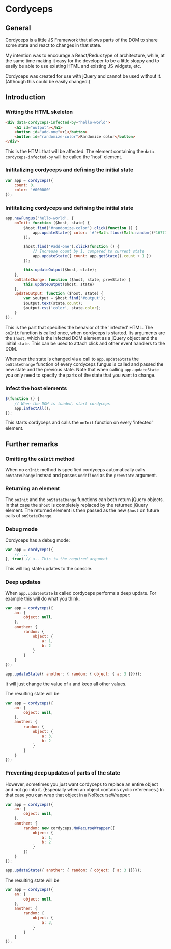 # Cordyceps

## General

Cordyceps is a little JS Framework that allows parts of the DOM to share some
state and react to changes in that state.

My intention was to encourage a React/Redux type of architecture, while, at the
same time making it easy for the developer to be a little sloppy and to easily
be able to use existing HTML and existing JS widgets, etc.

Cordyceps was created for use with jQuery and cannot be used without it.
(Although this could be easily changed.)

## Introduction

### Writing the HTML skeleton

```html
<div data-cordyceps-infected-by="hello-world">
    <h1 id="output"></h1>
    <button id="add-one">+1</button>
    <button id="randomize-color">Randomize color</button>
</div>
```

This is the HTML that will be affected. The element containing the
`data-cordyceps-infected-by` will be called the 'host' element.


### Inititalizing cordyceps and defining the initial state

```js
var app = cordyceps({
    count: 0,
    color: '#000000'
});
```


### Inititalizing cordyceps and defining the initial state

```js
app.newFungus('hello-world', {
    onInit: function ($host, state) {
        $host.find('#randomize-color').click(function () {
            app.updateState({ color: '#'+Math.floor(Math.random()*16777215).toString(16) })
        });

        $host.find('#add-one').click(function () {
            // Increase count by 1, compared to current state
            app.updateState({ count: app.getState().count + 1 })
        });

        this.updateOutput($host, state);
    },
    onStateChange: function ($host, state, prevState) {
        this.updateOutput($host, state)
    },
    updateOutput: function ($host, state) {
        var $output = $host.find('#output');
        $output.text(state.count);
        $output.css('color', state.color);
    }
});
```

This is the part that specifies the behavior of the 'infected' HTML. The
`onInit` function is called once, when cordyceps is started. Its arguments are
the `$host`, which is the infected DOM element as a jQuery object and the initial
`state`. This can be used to attach click and other event handlers to the DOM.

Whenever the state is changed via a call to `app.updateState` the
`onStateChange` function of every cordyceps fungus is called and passed the new
state and the previous state. Note that when calling `app.updateState` you only
need to specify the parts of the state that you want to change.


### Infect the host elements
```js
$(function () {
    // When the DOM is loaded, start cordyceps
    app.infectAll();
});
```

This starts cordyceps and calls the `onInit` function on every 'infected' element.


## Further remarks

### Omitting the `onInit` method
When no `onInit` method is specified cordyceps automatically calls
`onStateChange` instead and passes `undefined` as the `prevState` argument.

### Returning an element
The `onInit` and the `onStateChange` functions can both return jQuery objects.
In that case the `$host` is completely replaced by the returned jQuery element.
The returned element is then passed as the new `$host` on future calls of
`onStateChange`.

### Debug mode
Cordyceps has a debug mode:

```js
var app = cordyceps({
    // ...
}, true) // <-- This is the required argument
```

This will log state updates to the console.


### Deep updates
When `app.updateState` is called cordyceps performs a deep update. For example 
this will do what you think:

```js
var app = cordyceps({
    an: {
        object: null,
    },
    another: {
        random: {
            object: {
                a: 1,
                b: 2
            }
        }
    }
});

app.updateState({ another: { random: { object: { a: 3 }}}});
```

It will just change the value of `a` and keep all other values.

The resulting state will be

```js
var app = cordyceps({
    an: {
        object: null,
    },
    another: {
        random: {
            object: {
                a: 3,
                b: 2
            }
        }
    }
});
```


### Preventing deep updates of parts of the state

However, sometimes you just want cordyceps to replace an entire object and not
go into it. (Especially when an object contains cyclic references.) In that 
case you can wrap that object in a NoRecurseWrapper:

```js
var app = cordyceps({
    an: {
        object: null,
    },
    another: {
        random: new cordyceps.NoRecurseWrapper({
            object: {
                a: 1,
                b: 2
            }
        })
    }
});

app.updateState({ another: { random: { object: { a: 3 }}}});
```

The resulting state will be

```js
var app = cordyceps({
    an: {
        object: null,
    },
    another: {
        random: {
            object: {
                a: 3,
            }
        }
    }
});
```
